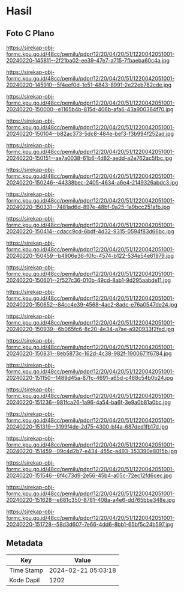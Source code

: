 # Hasil

## Foto C Plano

https://sirekap-obj-formc.kpu.go.id/48cc/pemilu/pdpr/12/20/04/20/51/1220042051001-20240220-145811--2f21ba02-ee39-47e7-a715-7fbaeba60c4a.jpg

https://sirekap-obj-formc.kpu.go.id/48cc/pemilu/pdpr/12/20/04/20/51/1220042051001-20240220-145910--5f4eef0d-1e51-4843-8991-2e22eb782cde.jpg

https://sirekap-obj-formc.kpu.go.id/48cc/pemilu/pdpr/12/20/04/20/51/1220042051001-20240220-150000--e1165b4b-815d-406b-afa6-43a900364f70.jpg

https://sirekap-obj-formc.kpu.go.id/48cc/pemilu/pdpr/12/20/04/20/51/1220042051001-20240220-150104--b82ac373-5dc8-484e-bef3-f3b994f252ad.jpg

https://sirekap-obj-formc.kpu.go.id/48cc/pemilu/pdpr/12/20/04/20/51/1220042051001-20240220-150151--ae7a0038-61b6-4d82-aedd-a2e762ac5fbc.jpg

https://sirekap-obj-formc.kpu.go.id/48cc/pemilu/pdpr/12/20/04/20/51/1220042051001-20240220-150246--44338bec-2405-4634-a6e4-2149326abdc3.jpg

https://sirekap-obj-formc.kpu.go.id/48cc/pemilu/pdpr/12/20/04/20/51/1220042051001-20240220-150331--7481ad6d-897e-48bf-9a25-1a9bcc251afb.jpg

https://sirekap-obj-formc.kpu.go.id/48cc/pemilu/pdpr/12/20/04/20/51/1220042051001-20240220-150414--cdacc9cd-6bdf-4d32-9315-0594f83d66bc.jpg

https://sirekap-obj-formc.kpu.go.id/48cc/pemilu/pdpr/12/20/04/20/51/1220042051001-20240220-150459--b4906e36-f0fc-4574-b122-534e54e61979.jpg

https://sirekap-obj-formc.kpu.go.id/48cc/pemilu/pdpr/12/20/04/20/51/1220042051001-20240220-150601--2f527c36-010b-49cd-8ab1-9d295aabde11.jpg

https://sirekap-obj-formc.kpu.go.id/48cc/pemilu/pdpr/12/20/04/20/51/1220042051001-20240220-150652--84cc4e39-4568-4ac2-8adc-e76a0547de24.jpg

https://sirekap-obj-formc.kpu.go.id/48cc/pemilu/pdpr/12/20/04/20/51/1220042051001-20240220-150939--6b065fc6-8c20-4e34-a7ae-a920933f2fed.jpg

https://sirekap-obj-formc.kpu.go.id/48cc/pemilu/pdpr/12/20/04/20/51/1220042051001-20240220-150831--8eb5873c-162d-4c38-982f-1900671f6784.jpg

https://sirekap-obj-formc.kpu.go.id/48cc/pemilu/pdpr/12/20/04/20/51/1220042051001-20240220-151150--1489d45a-87fc-4691-a65d-c488c54b0b24.jpg

https://sirekap-obj-formc.kpu.go.id/48cc/pemilu/pdpr/12/20/04/20/51/1220042051001-20240220-151236--981fca26-1a96-4a54-ba6f-3e9a0b81a0bc.jpg

https://sirekap-obj-formc.kpu.go.id/48cc/pemilu/pdpr/12/20/04/20/51/1220042051001-20240220-151319--3199f4de-2d75-4300-bf4a-687ded1fb17d.jpg

https://sirekap-obj-formc.kpu.go.id/48cc/pemilu/pdpr/12/20/04/20/51/1220042051001-20240220-151459--09c4d2b7-e434-455c-a493-353390e8015b.jpg

https://sirekap-obj-formc.kpu.go.id/48cc/pemilu/pdpr/12/20/04/20/51/1220042051001-20240220-151546--6f4c73d9-2e56-45b4-a05c-72ec12fd6cec.jpg

https://sirekap-obj-formc.kpu.go.id/48cc/pemilu/pdpr/12/20/04/20/51/1220042051001-20240220-151628--e681c350-8781-408a-a4e6-dd765bbe348e.jpg

https://sirekap-obj-formc.kpu.go.id/48cc/pemilu/pdpr/12/20/04/20/51/1220042051001-20240220-151728--58d3d607-7e66-4dd6-8bb1-65bf5c24b597.jpg


## Metadata

| Key        | Value               |
| ---------- | ------------------- |
| Time Stamp | 2024-02-21 05:03:18 |
| Kode Dapil | 1202                |



